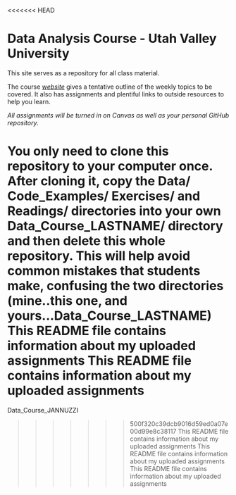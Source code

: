 <<<<<<< HEAD
# Data Analysis Course - Utah Valley University

This site serves as a repository for all class material.

The course [*website*](https://gzahn.github.io/data-course/) gives a tentative outline of the weekly topics to be covered. It also has assignments and plentiful links to outside resources to help you learn.

*All assignments will be turned in on Canvas as well as your personal GitHub repository.*

You only need to clone this repository to your computer once. After cloning it, copy the Data/ Code_Examples/ Exercises/ and Readings/ directories into **your own** Data_Course_LASTNAME/ directory and then delete this whole repository. This will help avoid common mistakes that students make, confusing the two directories (mine..this one, and yours...Data_Course_LASTNAME)
This README file contains information about my uploaded assignments
This README file contains information about my uploaded assignments
=======
Data_Course_JANNUZZI
>>>>>>> 500f320c39dcb9016d59ed0a07e00d99e8c38117
This README file contains information about my uploaded assignments
This README file contains information about my uploaded assignments
This README file contains information about my uploaded assignments
